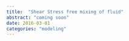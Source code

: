 ```yaml
---
title:  "Shear Stress free mixing of fluid"
abstract: "coming soon"
date: 2016-03-01
categories: "modeling"
---
```


